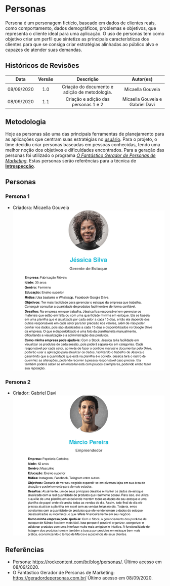 # Personas

Persona é um personagem fictício, baseado em dados de clientes reais, como comportamento, dados demográficos, problemas e objetivos, que representa o cliente ideal para uma aplicação. O uso de personas tem como objetivo criar um perfil que sintetize as principais características dos clientes para que se consiga criar estratégias alinhadas ao público alvo e capazes de atender suas demandas.

## Históricos de Revisões

|    Data    | Versão |                          Descrição                           |  Autor(es)   |
| :--------: | :----: | :----------------------------------------------------------: | :----------: |
| 08/09/2020 |  1.0   | Criação do documento e adição de metodologia. | Micaella Gouveia |
| 08/09/2020 |  1.1   | Criação e adição das personas 1 e 2 | Micaella Gouveia e Gabriel Davi |

## Metodologia
Hoje as personas são uma das principais ferramentas de planejamento para as aplicações que centram suas estratégias no [usuário](../Modeling/objeto?id=usuário). Para o projeto, o time decidiu criar personas baseadas em pessoas conhecidas, tendo uma melhor noção dos objetivos e dificuldades encontrados. Para a geração das personas foi utilizado o programa [*O Fantástico Gerador de Personas de Marketing*](https://geradordepersonas.com.br/).
Estas personas serão referências para a técnica de [**Introspecção**](Elicitation/Introspeccao.md).

## Personas

### Persona 1
* Criadora: Micaella Gouveia
![persona 1](../assets/img/personas/persona1.png)

### Persona 2
* Criador: Gabriel Davi
![persona 2](../assets/img/personas/persona2.png)



## Referências
* Persona: <https://rockcontent.com/br/blog/personas/>. Último acesso em 08/09/2020.
* O Fantástico Gerador de Personas de Marketing: <https://geradordepersonas.com.br/> Último acesso em 08/09/2020.
